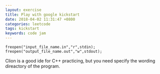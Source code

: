 ```yaml
---
layout: exercise
title: Play with google kickstart
date: 2018-04-02 11:31:47 +0800
categories: leetcode
tags: kickstart
keywords: code jam
---
```


```
freopen("input_file_name.in","r",stdin);
freopen("output_file_name.out","w",stdout);
```

Clion is a good ide for C++ practicing, but you need specify the wording direactory of the program.
